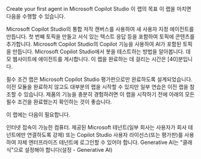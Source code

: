 Create your first agent in Microsoft Copilot Studio
이 랩의 목표
이 랩을 마치면 다음을 수행할 수 있습니다.

Microsoft Copilot Studio의 통합 저작 캔버스를 사용하여 새 사용자 지정 에이전트를 만듭니다.
첫 번째 토픽을 만들고 서식 있는 텍스트 응답 등을 포함하여 토픽에 콘텐츠를 추가합니다.
Microsoft Copilot Studio의 Copilot 기능을 사용하여 AI가 포함된 토픽을 만듭니다.
Microsoft Copilot Studio에서 봇을 테스트하는 방법을 알아봅니다.
데모 웹사이트에 에이전트를 게시합니다.
이 랩을 완료하는 데 걸리는 시간은 [40]분입니다.

필수 조건
랩은 Microsoft Copilot Studio 평가판으로만 완료하도록 설계되었습니다.
이전 모듈을 완료하지 않고도 대부분의 랩을 시작할 수 있지만 일부 연습은 이전 랩을 참조할 수 있습니다.
제품의 기능을 충분히 경험하려면 이 랩을 시작하기 전에 아래의 모든 필수 조건을 완료했는지 확인하는 것이 좋습니다.

이 랩에는 다음이 필요합니다.

인터넷 접속이 가능한 컴퓨터.
제공된 Microsoft 테넌트(일부 회사는 사용자가 회사 테넌트에만 연결하도록 강제) 또는 Copilot Studio 사용자 라이선스(또는 평가판)를 사용하여 자체 엔터프라이즈 테넌트에 로그인할 수 있어야 합니다.
Generative AI는 "클래식"으로 설정해야 합니다(설정 - Generative AI)
